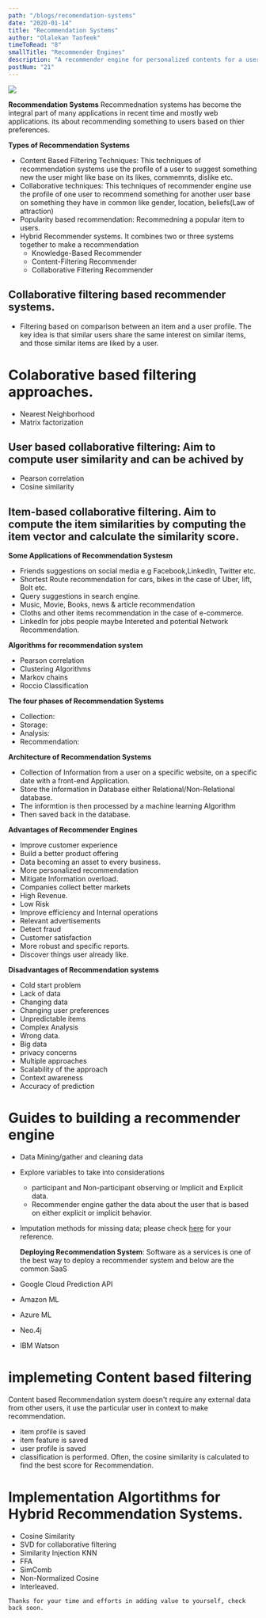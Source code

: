 ```yaml
---
path: "/blogs/recomendation-systems"
date: "2020-01-14"
title: "Recommendation Systems"
author: "Olalekan Taofeek"
timeToRead: "8"
smallTitle: "Recommender Engines"
description: "A recommender engine for personalized contents for a user."
postNum: "21"
---
```


<img src="./cover_21.jpg"/>
<br/>

**Recommendation Systems** Recommednation systems has become the integral part of many applications in recent time and mostly web applications. its about recommending something to users based on thier preferences.

**Types of Recommendation Systems**

- Content Based Filtering Techniques: This techniques of recommendation systems use the profile of a user to suggest something new the user might like base on its likes, commemnts, dislike etc.
- Collaborative techniques: This techniques of recommender engine use the profile of one user to recommend something for another user base on something they have in common like gender, location, beliefs(Law of attraction)
- Popularity based recommendation: Recommedning a popular item to users.
- Hybrid Recommender systems. It combines two or three systems together to make a recommendation
  - Knowledge-Based Recommender
  - Content-Filtering Recommender
  - Collaborative Filtering Recommender

## Collaborative filtering based recommender systems.

- Filtering based on comparison between an item and a user profile. The key idea is that similar users share the same interest on similar items, and those similar items are liked by a user.

# Colaborative based filtering approaches.

- Nearest Neighborhood
- Matrix factorization

## User based collaborative filtering: Aim to compute user similarity and can be achived by

- Pearson correlation
- Cosine similarity

## Item-based collaborative filtering. Aim to compute the item similarities by computing the item vector and calculate the similarity score.

**Some Applications of Recommendation Systesm**

- Friends suggestions on social media e.g Facebook,LinkedIn, Twitter etc.
- Shortest Route recommendation for cars, bikes in the case of Uber, lift, Bolt etc.
- Query suggestions in search engine.
- Music, Movie, Books, news & article recommendation
- Cloths and other items recommendation in the case of e-commerce.
- LinkedIn for jobs people maybe Intereted and potential Network Recommendation.

**Algorithms for recommendation system**

- Pearson correlation
- Clustering Algorithms
- Markov chains
- Roccio Classification

**The four phases of Recommendation Systems**

- Collection:
- Storage:
- Analysis:
- Recommendation:

**Architecture of Recommendation Systems**

- Collection of Information from a user on a specific website, on a specific date with a front-end Application.
- Store the information in Database either Relational/Non-Relational database.
- The informtion is then processed by a machine learning Algorithm
- Then saved back in the database.

**Advantages of Recommender Engines**

- Improve customer experience
- Build a better product offering
- Data becoming an asset to every business.
- More personalized recommendation
- Mitigate Information overload.
- Companies collect better markets
- High Revenue.
- Low Risk
- Improve efficiency and Internal operations
- Relevant advertisements
- Detect fraud
- Customer satisfaction
- More robust and specific reports.
- Discover things user already like.

**Disadvantages of Recommendation systems**

- Cold start problem
- Lack of data
- Changing data
- Changing user preferences
- Unpredictable items
- Complex Analysis
- Wrong data.
- Big data
- privacy concerns
- Multiple approaches
- Scalability of the approach
- Context awareness
- Accuracy of prediction

# Guides to building a recommender engine

- Data Mining/gather and cleaning data
- Explore variables to take into considerations
  - participant and Non-participant observing or Implicit and Explicit data.
  - Recommender engine gather the data about the user that is based on either explicit or implicit behavior.
- Imputation methods for missing data; please check [here](https://github.com/Harphies/data_science) for your reference.

  **Deploying Recommendation System**: Software as a services is one of the best way to deploy a recommender system and below are the common SaaS

- Google Cloud Prediction API
- Amazon ML
- Azure ML
- Neo.4j
- IBM Watson

# implemeting Content based filtering

Content based Recommendation system doesn't require any external data from other users, it use the particular user in context to make recommendation.

- item profile is saved
- item feature is saved
- user profile is saved
- classification is performed.
  Often, the cosine similarity is calculated to find the best score for Recommendation.

# Implementation Algortithms for Hybrid Recommendation Systems.

- Cosine Similarity
- SVD for collaborative filtering
- Similarity Injection KNN
- FFA
- SimComb
- Non-Normalized Cosine
- Interleaved.

```
Thanks for your time and efforts in adding value to yourself, check back soon.
```
